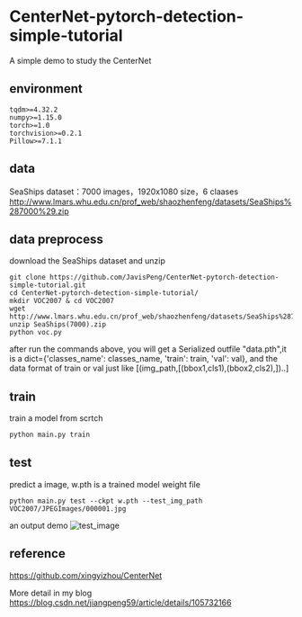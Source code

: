 # CenterNet-pytorch-detection-simple-tutorial

A simple demo to study the CenterNet

## environment
```
tqdm>=4.32.2
numpy>=1.15.0
torch>=1.0
torchvision>=0.2.1
Pillow>=7.1.1
```

## data
SeaShips dataset：7000 images，1920x1080 size，6 claases
http://www.lmars.whu.edu.cn/prof_web/shaozhenfeng/datasets/SeaShips%287000%29.zip

## data preprocess
download the SeaShips dataset and unzip 
```shell
git clone https://github.com/JavisPeng/CenterNet-pytorch-detection-simple-tutorial.git
cd CenterNet-pytorch-detection-simple-tutorial/
mkdir VOC2007 & cd VOC2007
wget http://www.lmars.whu.edu.cn/prof_web/shaozhenfeng/datasets/SeaShips%287000%29.zip
unzip SeaShips(7000).zip
python voc.py
```

after run the commands above, you will get a Serialized outfile "data.pth",it is a dict={'classes_name': classes_name, 'train': train, 'val': val}, and the data format of train or val just like [(img_path,[(bbox1,cls1),(bbox2,cls2),])..]

## train
train a model from scrtch
```python
python main.py train
```

## test
predict a image, w.pth is a trained model weight file
```
python main.py test --ckpt w.pth --test_img_path VOC2007/JPEGImages/000001.jpg
```

an output demo
![test_image](https://img-blog.csdnimg.cn/20200424211506362.jpg)

## reference
https://github.com/xingyizhou/CenterNet

More detail in my blog https://blog.csdn.net/jiangpeng59/article/details/105732166
